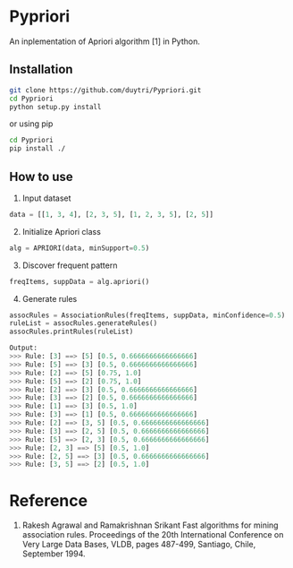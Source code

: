 # Pypriori
An inplementation of Apriori algorithm [1] in Python.

## Installation

```bash
git clone https://github.com/duytri/Pypriori.git
cd Pypriori
python setup.py install
```
or using pip
```bash
cd Pypriori
pip install ./
```

## How to use
1. Input dataset

```python
data = [[1, 3, 4], [2, 3, 5], [1, 2, 3, 5], [2, 5]]
```

2. Initialize Apriori class

```python
alg = APRIORI(data, minSupport=0.5)
```

3. Discover frequent pattern

```python
freqItems, suppData = alg.apriori()
```

4. Generate rules

```python
assocRules = AssociationRules(freqItems, suppData, minConfidence=0.5)
ruleList = assocRules.generateRules()
assocRules.printRules(ruleList)

Output: 
>>> Rule: [3] ==> [5] [0.5, 0.6666666666666666]
>>> Rule: [5] ==> [3] [0.5, 0.6666666666666666]
>>> Rule: [2] ==> [5] [0.75, 1.0]
>>> Rule: [5] ==> [2] [0.75, 1.0]
>>> Rule: [2] ==> [3] [0.5, 0.6666666666666666]
>>> Rule: [3] ==> [2] [0.5, 0.6666666666666666]
>>> Rule: [1] ==> [3] [0.5, 1.0]
>>> Rule: [3] ==> [1] [0.5, 0.6666666666666666]
>>> Rule: [2] ==> [3, 5] [0.5, 0.6666666666666666]
>>> Rule: [3] ==> [2, 5] [0.5, 0.6666666666666666]
>>> Rule: [5] ==> [2, 3] [0.5, 0.6666666666666666]
>>> Rule: [2, 3] ==> [5] [0.5, 1.0]
>>> Rule: [2, 5] ==> [3] [0.5, 0.6666666666666666]
>>> Rule: [3, 5] ==> [2] [0.5, 1.0]
```

# Reference
1. Rakesh Agrawal and Ramakrishnan Srikant Fast algorithms for mining association rules. Proceedings of the 20th International Conference on Very Large Data Bases, VLDB, pages 487-499, Santiago, Chile, September 1994.
